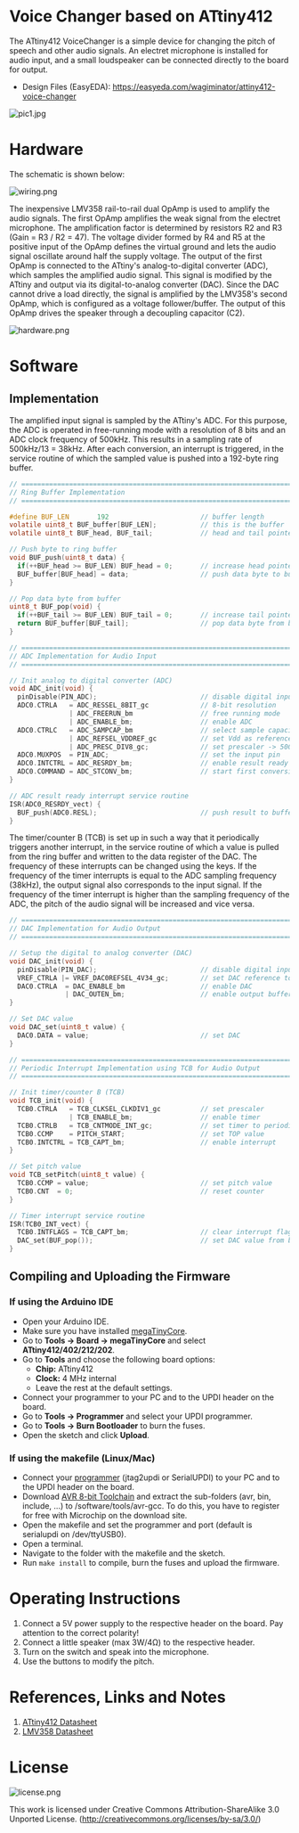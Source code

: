 # Voice Changer based on ATtiny412
The ATtiny412 VoiceChanger is a simple device for changing the pitch of speech and other audio signals. An electret microphone is installed for audio input, and a small loudspeaker can be connected directly to the board for output.

- Design Files (EasyEDA): https://easyeda.com/wagiminator/attiny412-voice-changer

![pic1.jpg](https://raw.githubusercontent.com/wagiminator/ATtiny412-VoiceChanger/main/documentation/VoiceChanger_pic1.jpg)

# Hardware
The schematic is shown below:

![wiring.png](https://raw.githubusercontent.com/wagiminator/ATtiny412-VoiceChanger/main/documentation/VoiceChanger_wiring.png)

The inexpensive LMV358 rail-to-rail dual OpAmp is used to amplify the audio signals. The first OpAmp amplifies the weak signal from the electret microphone. The amplification factor is determined by resistors R2 and R3 (Gain = R3 / R2 = 47). The voltage divider formed by R4 and R5 at the positive input of the OpAmp defines the virtual ground and lets the audio signal oscillate around half the supply voltage. The output of the first OpAmp is connected to the ATtiny's analog-to-digital converter (ADC), which samples the amplified audio signal. This signal is modified by the ATtiny and output via its digital-to-analog converter (DAC). Since the DAC cannot drive a load directly, the signal is amplified by the LMV358's second OpAmp, which is configured as a voltage follower/buffer. The output of this OpAmp drives the speaker through a decoupling capacitor (C2).

![hardware.png](https://raw.githubusercontent.com/wagiminator/ATtiny412-VoiceChanger/main/documentation/VoiceChanger_hardware.png)

# Software
## Implementation
The amplified input signal is sampled by the ATtiny's ADC. For this purpose, the ADC is operated in free-running mode with a resolution of 8 bits and an ADC clock frequency of 500kHz. This results in a sampling rate of 500kHz/13 = 38kHz. After each conversion, an interrupt is triggered, in the service routine of which the sampled value is pushed into a 192-byte ring buffer.

```c
// ===================================================================================
// Ring Buffer Implementation
// ===================================================================================

#define BUF_LEN       192                       // buffer length
volatile uint8_t BUF_buffer[BUF_LEN];           // this is the buffer
volatile uint8_t BUF_head, BUF_tail;            // head and tail pointer

// Push byte to ring buffer
void BUF_push(uint8_t data) {
  if(++BUF_head >= BUF_LEN) BUF_head = 0;       // increase head pointer
  BUF_buffer[BUF_head] = data;                  // push data byte to buffer
}

// Pop data byte from buffer
uint8_t BUF_pop(void) {
  if(++BUF_tail >= BUF_LEN) BUF_tail = 0;       // increase tail pointer
  return BUF_buffer[BUF_tail];                  // pop data byte from buffer
}

// ===================================================================================
// ADC Implementation for Audio Input
// ===================================================================================

// Init analog to digital converter (ADC)
void ADC_init(void) {
  pinDisable(PIN_ADC);                          // disable digital input buffer
  ADC0.CTRLA   = ADC_RESSEL_8BIT_gc             // 8-bit resolution
               | ADC_FREERUN_bm                 // free running mode
               | ADC_ENABLE_bm;                 // enable ADC
  ADC0.CTRLC   = ADC_SAMPCAP_bm                 // select sample capacitance
               | ADC_REFSEL_VDDREF_gc           // set Vdd as reference
               | ADC_PRESC_DIV8_gc;             // set prescaler -> 500kHz ADC clock
  ADC0.MUXPOS  = PIN_ADC;                       // set the input pin
  ADC0.INTCTRL = ADC_RESRDY_bm;                 // enable result ready interrupt
  ADC0.COMMAND = ADC_STCONV_bm;                 // start first conversion
}

// ADC result ready interrupt service routine
ISR(ADC0_RESRDY_vect) {
  BUF_push(ADC0.RESL);                          // push result to buffer
}
```

The timer/counter B (TCB) is set up in such a way that it periodically triggers another interrupt, in the service routine of which a value is pulled from the ring buffer and written to the data register of the DAC. The frequency of these interrupts can be changed using the keys. If the frequency of the timer interrupts is equal to the ADC sampling frequency (38kHz), the output signal also corresponds to the input signal. If the frequency of the timer interrupt is higher than the sampling frequency of the ADC, the pitch of the audio signal will be increased and vice versa.

```c
// ===================================================================================
// DAC Implementation for Audio Output
// ===================================================================================

// Setup the digital to analog converter (DAC)
void DAC_init(void) {
  pinDisable(PIN_DAC);                          // disable digital input buffer
  VREF_CTRLA |= VREF_DAC0REFSEL_4V34_gc;        // set DAC reference to 4.3V
  DAC0.CTRLA  = DAC_ENABLE_bm                   // enable DAC
              | DAC_OUTEN_bm;                   // enable output buffer
}

// Set DAC value
void DAC_set(uint8_t value) {
  DAC0.DATA = value;                            // set DAC
}

// ===================================================================================
// Periodic Interrupt Implementation using TCB for Audio Output
// ===================================================================================

// Init timer/counter B (TCB)
void TCB_init(void) {
  TCB0.CTRLA   = TCB_CLKSEL_CLKDIV1_gc          // set prescaler
               | TCB_ENABLE_bm;                 // enable timer
  TCB0.CTRLB   = TCB_CNTMODE_INT_gc;            // set timer to periodic interrupt mode
  TCB0.CCMP    = PITCH_START;                   // set TOP value
  TCB0.INTCTRL = TCB_CAPT_bm;                   // enable interrupt
}

// Set pitch value
void TCB_setPitch(uint8_t value) {
  TCB0.CCMP = value;                            // set pitch value
  TCB0.CNT  = 0;                                // reset counter
}

// Timer interrupt service routine
ISR(TCB0_INT_vect) {
  TCB0.INTFLAGS = TCB_CAPT_bm;                  // clear interrupt flag
  DAC_set(BUF_pop());                           // set DAC value from buffer
}
```

## Compiling and Uploading the Firmware
### If using the Arduino IDE
- Open your Arduino IDE.
- Make sure you have installed [megaTinyCore](https://github.com/SpenceKonde/megaTinyCore).
- Go to **Tools -> Board -> megaTinyCore** and select **ATtiny412/402/212/202**.
- Go to **Tools** and choose the following board options:
  - **Chip:**           ATtiny412
  - **Clock:**          4 MHz internal
  - Leave the rest at the default settings.
- Connect your programmer to your PC and to the UPDI header on the board.
- Go to **Tools -> Programmer** and select your UPDI programmer.
- Go to **Tools -> Burn Bootloader** to burn the fuses.
- Open the sketch and click **Upload**.

### If using the makefile (Linux/Mac)
- Connect your [programmer](https://github.com/wagiminator/AVR-Programmer) (jtag2updi or SerialUPDI) to your PC and to the UPDI header on the board.
- Download [AVR 8-bit Toolchain](https://www.microchip.com/mplab/avr-support/avr-and-arm-toolchains-c-compilers) and extract the sub-folders (avr, bin, include, ...) to /software/tools/avr-gcc. To do this, you have to register for free with Microchip on the download site.
- Open the makefile and set the programmer and port (default is serialupdi on /dev/ttyUSB0).
- Open a terminal.
- Navigate to the folder with the makefile and the sketch.
- Run `make install` to compile, burn the fuses and upload the firmware.

# Operating Instructions
1. Connect a 5V power supply to the respective header on the board. Pay attention to the correct polarity!
2. Connect a little speaker (max 3W/4Ω) to the respective header.
3. Turn on the switch and speak into the microphone.
4. Use the buttons to modify the pitch.

# References, Links and Notes
1. [ATtiny412 Datasheet](https://ww1.microchip.com/downloads/aemDocuments/documents/MCU08/ProductDocuments/DataSheets/ATtiny212-214-412-414-416-DataSheet-DS40002287A.pdf)
2. [LMV358 Datasheet](https://datasheet.lcsc.com/szlcsc/Texas-Instruments-TI-LMV358IDR_C63813.pdf)

# License
![license.png](https://i.creativecommons.org/l/by-sa/3.0/88x31.png)

This work is licensed under Creative Commons Attribution-ShareAlike 3.0 Unported License. 
(http://creativecommons.org/licenses/by-sa/3.0/)
